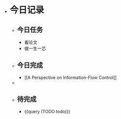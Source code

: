 - # 今日记录
	- ## 今日任务
		- 看论文
		- 做一生一芯
	- ##  今日完成
		- [[A Perspective on Information-Flow Control]]
	-
	- ## 待完成
		- {{query (TODO todo)}}